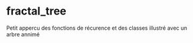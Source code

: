 # fractal_tree
Petit appercu des fonctions de récurence et des classes illustré avec un arbre annimé
